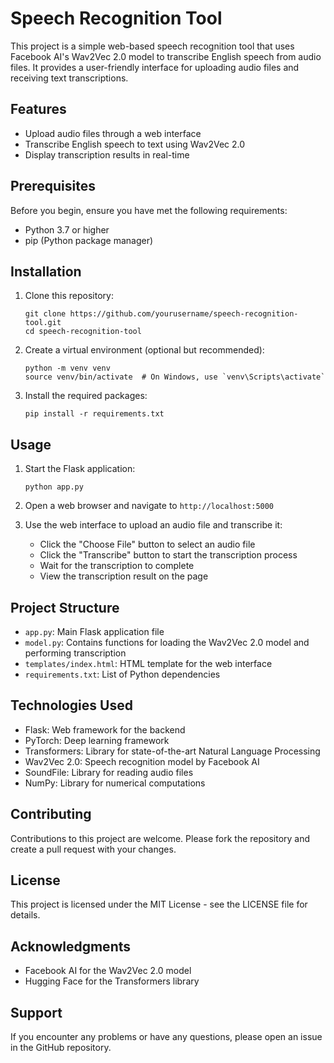 # Speech Recognition Tool

This project is a simple web-based speech recognition tool that uses Facebook AI's Wav2Vec 2.0 model to transcribe English speech from audio files. It provides a user-friendly interface for uploading audio files and receiving text transcriptions.

## Features

- Upload audio files through a web interface
- Transcribe English speech to text using Wav2Vec 2.0
- Display transcription results in real-time

## Prerequisites

Before you begin, ensure you have met the following requirements:

- Python 3.7 or higher
- pip (Python package manager)

## Installation

1. Clone this repository:
   ```
   git clone https://github.com/yourusername/speech-recognition-tool.git
   cd speech-recognition-tool
   ```

2. Create a virtual environment (optional but recommended):
   ```
   python -m venv venv
   source venv/bin/activate  # On Windows, use `venv\Scripts\activate`
   ```

3. Install the required packages:
   ```
   pip install -r requirements.txt
   ```

## Usage

1. Start the Flask application:
   ```
   python app.py
   ```

2. Open a web browser and navigate to `http://localhost:5000`

3. Use the web interface to upload an audio file and transcribe it:
   - Click the "Choose File" button to select an audio file
   - Click the "Transcribe" button to start the transcription process
   - Wait for the transcription to complete
   - View the transcription result on the page

## Project Structure

- `app.py`: Main Flask application file
- `model.py`: Contains functions for loading the Wav2Vec 2.0 model and performing transcription
- `templates/index.html`: HTML template for the web interface
- `requirements.txt`: List of Python dependencies

## Technologies Used

- Flask: Web framework for the backend
- PyTorch: Deep learning framework
- Transformers: Library for state-of-the-art Natural Language Processing
- Wav2Vec 2.0: Speech recognition model by Facebook AI
- SoundFile: Library for reading audio files
- NumPy: Library for numerical computations

## Contributing

Contributions to this project are welcome. Please fork the repository and create a pull request with your changes.

## License

This project is licensed under the MIT License - see the LICENSE file for details.

## Acknowledgments

- Facebook AI for the Wav2Vec 2.0 model
- Hugging Face for the Transformers library

## Support

If you encounter any problems or have any questions, please open an issue in the GitHub repository.